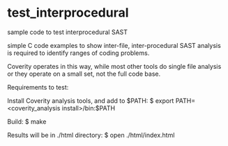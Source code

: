 # test_interprocedural
sample code to test interprocedural SAST

simple C code examples to show inter-file, inter-procedural SAST analysis is required to identify ranges of coding problems.

Coverity operates in this way, while most other tools do single file analysis or they operate on a small set, not the full code base.

Requirements to test:   

Install Coverity analysis tools, and add to $PATH:
  $ export PATH=<coverity_analysis install>/bin:$PATH

Build:
  $ make

Results will be in ./html directory:
  $ open ./html/index.html
